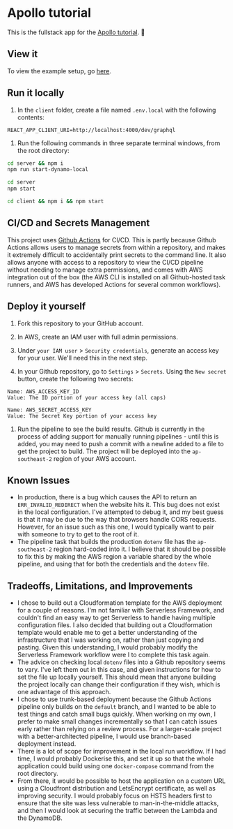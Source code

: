 # Apollo tutorial

This is the fullstack app for the [Apollo tutorial](http://apollographql.com/docs/tutorial/introduction.html). 🚀

## View it

To view the example setup, go [here](http://fullstack-gql-website-deployment.s3-website-ap-southeast-2.amazonaws.com/).

## Run it locally

1. In the `client` folder, create a file named `.env.local` with the following contents:

  ```
  REACT_APP_CLIENT_URI=http://localhost:4000/dev/graphql
  ```
  
1. Run the following commands in three separate terminal windows, from the root directory:

  ```bash
  cd server && npm i
  npm run start-dynamo-local
  ```

  ```bash
  cd server
  npm start
  ```

  ```bash
  cd client && npm i && npm start
  ```

## CI/CD and Secrets Management

This project uses [Github Actions](https://github.com/features/actions) for CI/CD.  This is partly because Github Actions allows users to manage secrets from within a repository, and makes it extremely difficult to accidentally print secrets to the command line.  It also allows anyone with access to a repository to view the CI/CD pipeline without needing to manage extra permissions, and comes with AWS integration out of the box (the AWS CLI is installed on all Github-hosted task runners, and AWS has developed Actions for several common workflows).

## Deploy it yourself

1. Fork this repository to your GitHub account.

1. In AWS, create an IAM user with full admin permissions.

1. Under `your IAM user` > `Security credentials`, generate an access key for your user.  We'll need this in the next step.

1. In your Github repository, go to `Settings` > `Secrets`.  Using the `New secret` button, create the following two secrets:

  ```
  Name: AWS_ACCESS_KEY_ID
  Value: The ID portion of your access key (all caps)
  ```
  
  ```
  Name: AWS_SECRET_ACCESS_KEY
  Value: The Secret Key portion of your access key
  ```

1. Run the pipeline to see the build results.  Github is currently in the process of adding support for manually running pipelines - until this is added, you may need to push a commit with a newline added to a file to get the project to build.  The project will be deployed into the `ap-southeast-2` region of your AWS account.

## Known Issues

- In production, there is a bug which causes the API to return an `ERR_INVALID_REDIRECT` when the website hits it.  This bug does not exist in the local configuration.  I've attempted to debug it, and my best guess is that it may be due to the way that browsers handle CORS requests.  However, for an issue such as this one, I would typically want to pair with someone to try to get to the root of it.
- The pipeline task that builds the production `dotenv` file has the `ap-southeast-2` region hard-coded into it.  I believe that it should be possible to fix this by making the AWS region a variable shared by the whole pipeline, and using that for both the credentials and the `dotenv` file.

## Tradeoffs, Limitations, and Improvements

- I chose to build out a Cloudformation template for the AWS deployment for a couple of reasons.  I'm not familiar with Serverless Framework, and couldn't find an easy way to get Serverless to handle having multiple configuration files.  I also decided that building out a Cloudformation template would enable me to get a better understanding of the infrastructure that I was working on, rather than just copying and pasting.  Given this understanding, I would probably modify the Serverless Framework workflow were I to complete this task again.
- The advice on checking local `dotenv` files into a Github repository seems to vary.  I've left them out in this case, and given instructions for how to set the file up locally yourself.  This should mean that anyone building the project locally can change their configuration if they wish, which is one advantage of this approach.
- I chose to use trunk-based deployment because the Github Actions pipeline only builds on the `default` branch, and I wanted to be able to test things and catch small bugs quickly.  When working on my own, I prefer to make small changes incrementally so that I can catch issues early rather than relying on a review process.  For a larger-scale project with a better-architected pipeline, I would use branch-based deployment instead.
- There is a lot of scope for improvement in the local run workflow.  If I had time, I would probably Dockerise this, and set it up so that the whole application could build using one `docker-compose` command from the root directory.
- From there, it would be possible to host the application on a custom URL using a Cloudfront distribution and LetsEncrypt certificate, as well as improving security.  I would probably focus on HSTS headers first to ensure that the site was less vulnerable to man-in-the-middle attacks, and then I would look at securing the traffic between the Lambda and the DynamoDB.
